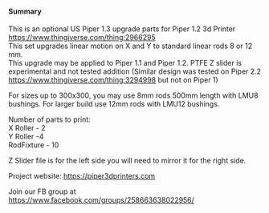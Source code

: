 #### Summary

This is an optional US Piper 1.3 upgrade parts for Piper 1.2 3d Printer <https://www.thingiverse.com/thing:2966295>\
This set upgrades linear motion on X and Y to standard linear rods 8 or 12 mm.\
This upgrade may be applied to Piper 1.1 and Piper 1.2. PTFE Z slider is experimental and not tested addition (Similar design was tested on Piper 2.2 <https://www.thingiverse.com/thing:3294998> but not on Piper 1)

For sizes up to 300x300, you may use 8mm rods 500mm length with LMU8 bushings. For larger build use 12mm rods with LMU12 bushings.

Number of parts to print:\
X Roller - 2\
Y Roller -4\
RodFixture - 10

Z Slider file is for the left side you will need to mirror it for the right side.

Project website: <https://piper3dprinters.com>

Join our FB group at <https://www.facebook.com/groups/258663638022956/>